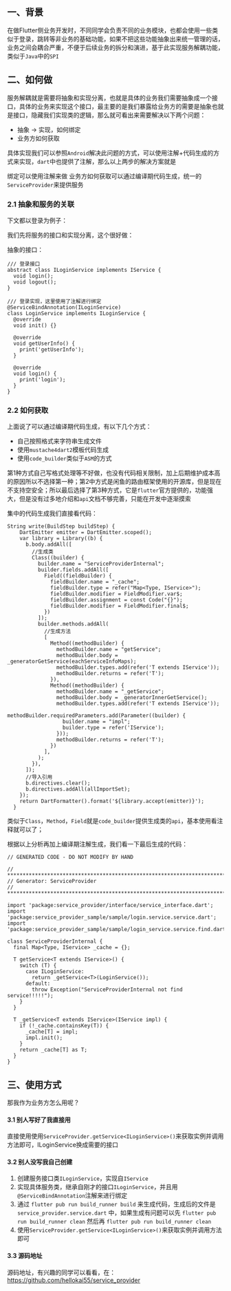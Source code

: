 ## 一、背景
在做Flutter侧业务开发时，不同同学会负责不同的业务模块，也都会使用一些类似于登录，跳转等非业务的基础功能，如果不把这些功能抽象出来统一管理的话，业务之间会耦合严重，不便于后续业务的拆分和演进，基于此实现服务解耦功能，类似于`Java`中的`SPI`

## 二、如何做
服务解耦就是需要将抽象和实现分离，也就是具体的业务我们需要抽象成一个接口，具体的业务来实现这个接口，最主要的是我们暴露给业务方的需要是抽象也就是接口，隐藏我们实现类的逻辑，那么就可看出来需要解决以下两个问题：

- 抽象 → 实现，如何绑定
- 业务方如何获取

具体实现我们可以参照`Android`解决此问题的方式，可以使用注解+代码生成的方式来实现，`dart`中也提供了注解，那么以上两步的解决方案就是

绑定可以使用注解来做
业务方如何获取可以通过编译期代码生成，统一的`ServiceProvider`来提供服务
### 2.1 抽象和服务的关联
下文都以登录为例子：

我们先将服务的接口和实现分离，这个很好做：

抽象的接口：

```
/// 登录接口
abstract class ILoginService implements IService {
  void login();
  void logout();
}
 
/// 登录实现，这里使用了注解进行绑定
@ServiceBindAnnotation(ILoginService)
class LoginService implements ILoginService {
  @override
  void init() {}

  @override
  void getUserInfo() {
    print('getUserInfo');
  }

  @override
  void login() {
    print('login');
  }
}
```
### 2.2 如何获取
上面说了可以通过编译期代码生成，有以下几个方式：

- 自己按照格式来字符串生成文件
- 使用`mustache4dart2`模板代码生成
- 使用`code_builder`类似于`ASM`的方式

第1种方式自己写格式处理等不好做，也没有代码相关限制，加上后期维护成本高的原因所以不选择第一种；第2中方式是闲鱼的路由框架使用的开源库，但是现在不支持空安全；所以最后选择了第3种方式，它是`flutter`官方提供的，功能强大，但是没有过多地介绍和`api`文档不够完善，只能在开发中逐渐摸索

集中的代码生成我们直接看代码：
```
String write(BuildStep buildStep) {
    DartEmitter emitter = DartEmitter.scoped();
    var library = Library((b) {
      b.body.addAll([
        //生成类
        Class((builder) {
          builder.name = "ServiceProviderInternal";
          builder.fields.addAll([
            Field((fieldBuilder) {
              fieldBuilder.name = "_cache";
              fieldBuilder.type = refer("Map<Type, IService>");
              fieldBuilder.modifier = FieldModifier.var$;
              fieldBuilder.assignment = const Code("{}");
              fieldBuilder.modifier = FieldModifier.final$;
            })
          ]);
          builder.methods.addAll(
            //生成方法
            [
              Method((methodBuilder) {
                methodBuilder.name = "getService";
                methodBuilder.body = _generatorGetService(eachServiceInfoMaps);
                methodBuilder.types.add(refer('T extends IService'));
                methodBuilder.returns = refer('T');
              }),
              Method((methodBuilder) {
                methodBuilder.name = "_getService";
                methodBuilder.body = _generatorInnerGetService();
                methodBuilder.types.add(refer('T extends IService'));
                methodBuilder.requiredParameters.add(Parameter((builder) {
                  builder.name = "impl";
                  builder.type = refer('IService');
                }));
                methodBuilder.returns = refer('T');
              })
            ],
          );
        }),
      ]);
      //导入引用
      b.directives.clear();
      b.directives.addAll(allImportSet);
    });
    return DartFormatter().format('${library.accept(emitter)}');
  }
```
类似于`Class`，`Method`，`Field`就是`code_builder`提供生成类的`api`，基本使用看注释就可以了；

根据以上分析再加上编译期注解生成，我们看一下最后生成的代码：
```
// GENERATED CODE - DO NOT MODIFY BY HAND

// **************************************************************************
// Generator: ServiceProvider
// **************************************************************************

import 'package:service_provider/interface/service_interface.dart';
import 'package:service_provider_sample/sample/login.service.service.dart';
import 'package:service_provider_sample/sample/login_service.service.find.dart';

class ServiceProviderInternal {
  final Map<Type, IService> _cache = {};

  T getService<T extends IService>() {
    switch (T) {
      case ILoginService:
        return _getService<T>(LoginService());
      default:
        throw Exception("ServiceProviderInternal not find service!!!!!");
    }
  }

  T _getService<T extends IService>(IService impl) {
    if (!_cache.containsKey(T)) {
      _cache[T] = impl;
      impl.init();
    }
    return _cache[T] as T;
  }
}
```
## 三、使用方式
那我作为业务方怎么用呢？

#### 3.1 别人写好了我直接用
直接使用使用`ServiceProvider.getService<ILoginService>()`来获取实例并调用方法即可，ILoginService换成需要的接口

#### 3.2 别人没写我自己创建
1. 创建服务接口类`ILoginService`，实现自`IService`
2. 实现具体服务类，继承自刚才的接口`ILoginService`，并且用`@ServiceBindAnnotation`注解来进行绑定
3. 通过 `flutter pub run build_runner build` 来生成代码，生成后的文件是 `service_provider.service.dart` 中，如果生成有问题可以先 `flutter pub run build_runner clean` 然后再 `flutter pub run build_runner clean`
4. 使用`ServiceProvider.getService<ILoginService>()`来获取实例并调用方法即可


#### 3.3 源码地址
源码地址，有兴趣的同学可以看看，在：https://github.com/hellokai55/service_provider
